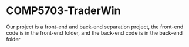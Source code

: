 # COMP5703-TraderWin
Our project is a front-end and back-end separation project, the front-end code is in the front-end folder, and the back-end code is in the back-end folder
